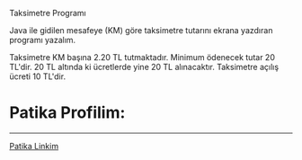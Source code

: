 Taksimetre Programı

Java ile gidilen mesafeye (KM) göre taksimetre tutarını ekrana yazdıran programı yazalım.


Taksimetre KM başına 2.20 TL tutmaktadır.
Minimum ödenecek tutar 20 TL'dir. 20 TL altında ki ücretlerde yine 20 TL alınacaktır.
Taksimetre açılış ücreti 10 TL'dir.


# Patika Profilim:
***
<a href="https://app.patika.dev/arpat">Patika Linkim</a>